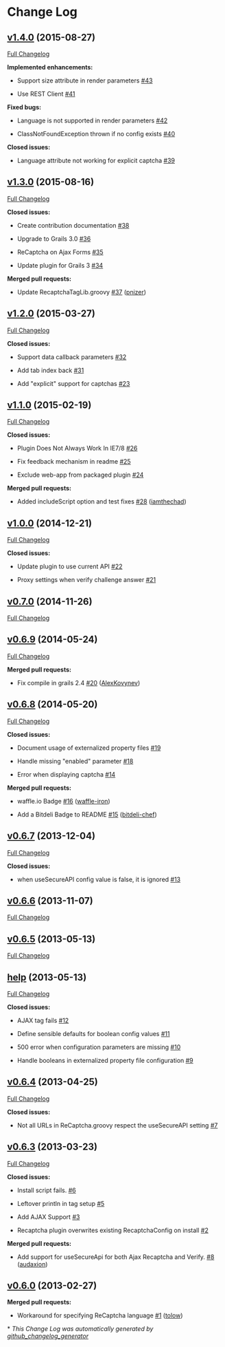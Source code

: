 # Change Log

## [v1.4.0](https://github.com/iamthechad/grails-recaptcha/tree/v1.4.0) (2015-08-27)

[Full Changelog](https://github.com/iamthechad/grails-recaptcha/compare/v1.3.0...v1.4.0)

**Implemented enhancements:**

- Support size attribute in render parameters [\#43](https://github.com/iamthechad/grails-recaptcha/issues/43)

- Use REST Client [\#41](https://github.com/iamthechad/grails-recaptcha/issues/41)

**Fixed bugs:**

- Language is not supported in render parameters [\#42](https://github.com/iamthechad/grails-recaptcha/issues/42)

- ClassNotFoundException thrown if no config exists [\#40](https://github.com/iamthechad/grails-recaptcha/issues/40)

**Closed issues:**

- Language attribute not working for explicit captcha [\#39](https://github.com/iamthechad/grails-recaptcha/issues/39)

## [v1.3.0](https://github.com/iamthechad/grails-recaptcha/tree/v1.3.0) (2015-08-16)

[Full Changelog](https://github.com/iamthechad/grails-recaptcha/compare/v1.2.0...v1.3.0)

**Closed issues:**

- Create contribution documentation [\#38](https://github.com/iamthechad/grails-recaptcha/issues/38)

- Upgrade to Grails 3.0 [\#36](https://github.com/iamthechad/grails-recaptcha/issues/36)

- ReCaptcha on Ajax Forms [\#35](https://github.com/iamthechad/grails-recaptcha/issues/35)

- Update plugin for Grails 3 [\#34](https://github.com/iamthechad/grails-recaptcha/issues/34)

**Merged pull requests:**

- Update RecaptchaTagLib.groovy [\#37](https://github.com/iamthechad/grails-recaptcha/pull/37) ([pnizer](https://github.com/pnizer))

## [v1.2.0](https://github.com/iamthechad/grails-recaptcha/tree/v1.2.0) (2015-03-27)

[Full Changelog](https://github.com/iamthechad/grails-recaptcha/compare/v1.1.0...v1.2.0)

**Closed issues:**

- Support data callback parameters [\#32](https://github.com/iamthechad/grails-recaptcha/issues/32)

- Add tab index back [\#31](https://github.com/iamthechad/grails-recaptcha/issues/31)

- Add "explicit" support for captchas [\#23](https://github.com/iamthechad/grails-recaptcha/issues/23)

## [v1.1.0](https://github.com/iamthechad/grails-recaptcha/tree/v1.1.0) (2015-02-19)

[Full Changelog](https://github.com/iamthechad/grails-recaptcha/compare/v1.0.0...v1.1.0)

**Closed issues:**

- Plugin Does Not Always Work In IE7/8 [\#26](https://github.com/iamthechad/grails-recaptcha/issues/26)

- Fix feedback mechanism in readme [\#25](https://github.com/iamthechad/grails-recaptcha/issues/25)

- Exclude web-app from packaged plugin [\#24](https://github.com/iamthechad/grails-recaptcha/issues/24)

**Merged pull requests:**

- Added includeScript option and test fixes [\#28](https://github.com/iamthechad/grails-recaptcha/pull/28) ([iamthechad](https://github.com/iamthechad))

## [v1.0.0](https://github.com/iamthechad/grails-recaptcha/tree/v1.0.0) (2014-12-21)

[Full Changelog](https://github.com/iamthechad/grails-recaptcha/compare/v0.7.0...v1.0.0)

**Closed issues:**

- Update plugin to use current API [\#22](https://github.com/iamthechad/grails-recaptcha/issues/22)

- Proxy settings when verify challenge answer [\#21](https://github.com/iamthechad/grails-recaptcha/issues/21)

## [v0.7.0](https://github.com/iamthechad/grails-recaptcha/tree/v0.7.0) (2014-11-26)

[Full Changelog](https://github.com/iamthechad/grails-recaptcha/compare/v0.6.9...v0.7.0)

## [v0.6.9](https://github.com/iamthechad/grails-recaptcha/tree/v0.6.9) (2014-05-24)

[Full Changelog](https://github.com/iamthechad/grails-recaptcha/compare/v0.6.8...v0.6.9)

**Merged pull requests:**

- Fix compile in grails 2.4 [\#20](https://github.com/iamthechad/grails-recaptcha/pull/20) ([AlexKovynev](https://github.com/AlexKovynev))

## [v0.6.8](https://github.com/iamthechad/grails-recaptcha/tree/v0.6.8) (2014-05-20)

[Full Changelog](https://github.com/iamthechad/grails-recaptcha/compare/v0.6.7...v0.6.8)

**Closed issues:**

- Document usage of externalized property files [\#19](https://github.com/iamthechad/grails-recaptcha/issues/19)

- Handle missing "enabled" parameter [\#18](https://github.com/iamthechad/grails-recaptcha/issues/18)

- Error when displaying captcha [\#14](https://github.com/iamthechad/grails-recaptcha/issues/14)

**Merged pull requests:**

- waffle.io Badge [\#16](https://github.com/iamthechad/grails-recaptcha/pull/16) ([waffle-iron](https://github.com/waffle-iron))

- Add a Bitdeli Badge to README [\#15](https://github.com/iamthechad/grails-recaptcha/pull/15) ([bitdeli-chef](https://github.com/bitdeli-chef))

## [v0.6.7](https://github.com/iamthechad/grails-recaptcha/tree/v0.6.7) (2013-12-04)

[Full Changelog](https://github.com/iamthechad/grails-recaptcha/compare/v0.6.6...v0.6.7)

**Closed issues:**

- when useSecureAPI config value is false, it is ignored [\#13](https://github.com/iamthechad/grails-recaptcha/issues/13)

## [v0.6.6](https://github.com/iamthechad/grails-recaptcha/tree/v0.6.6) (2013-11-07)

[Full Changelog](https://github.com/iamthechad/grails-recaptcha/compare/v0.6.5...v0.6.6)

## [v0.6.5](https://github.com/iamthechad/grails-recaptcha/tree/v0.6.5) (2013-05-13)

[Full Changelog](https://github.com/iamthechad/grails-recaptcha/compare/help...v0.6.5)

## [help](https://github.com/iamthechad/grails-recaptcha/tree/help) (2013-05-13)

[Full Changelog](https://github.com/iamthechad/grails-recaptcha/compare/v0.6.4...help)

**Closed issues:**

- AJAX tag fails [\#12](https://github.com/iamthechad/grails-recaptcha/issues/12)

- Define sensible defaults for boolean config values [\#11](https://github.com/iamthechad/grails-recaptcha/issues/11)

- 500 error when configuration parameters are missing [\#10](https://github.com/iamthechad/grails-recaptcha/issues/10)

- Handle booleans in externalized property file configuration [\#9](https://github.com/iamthechad/grails-recaptcha/issues/9)

## [v0.6.4](https://github.com/iamthechad/grails-recaptcha/tree/v0.6.4) (2013-04-25)

[Full Changelog](https://github.com/iamthechad/grails-recaptcha/compare/v0.6.3...v0.6.4)

**Closed issues:**

- Not all URLs in ReCaptcha.groovy respect the useSecureAPI setting [\#7](https://github.com/iamthechad/grails-recaptcha/issues/7)

## [v0.6.3](https://github.com/iamthechad/grails-recaptcha/tree/v0.6.3) (2013-03-23)

[Full Changelog](https://github.com/iamthechad/grails-recaptcha/compare/v0.6.0...v0.6.3)

**Closed issues:**

- Install script fails. [\#6](https://github.com/iamthechad/grails-recaptcha/issues/6)

- Leftover println in tag setup [\#5](https://github.com/iamthechad/grails-recaptcha/issues/5)

- Add AJAX Support [\#3](https://github.com/iamthechad/grails-recaptcha/issues/3)

- Recaptcha plugin overwrites existing RecaptchaConfig on install [\#2](https://github.com/iamthechad/grails-recaptcha/issues/2)

**Merged pull requests:**

- Add support for useSecureApi for both Ajax Recaptcha and Verify. [\#8](https://github.com/iamthechad/grails-recaptcha/pull/8) ([audaxion](https://github.com/audaxion))

## [v0.6.0](https://github.com/iamthechad/grails-recaptcha/tree/v0.6.0) (2013-02-27)

**Merged pull requests:**

- Workaround for specifying ReCaptcha language [\#1](https://github.com/iamthechad/grails-recaptcha/pull/1) ([tolow](https://github.com/tolow))



\* *This Change Log was automatically generated by [github_changelog_generator](https://github.com/skywinder/Github-Changelog-Generator)*